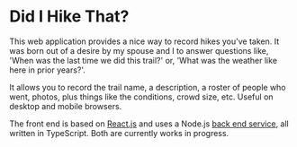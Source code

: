 # Did I Hike That?

This web application provides a nice way to record hikes you've 
taken. It was born out of a desire by my spouse and I to answer questions like, 'When was the last time we did this 
trail?' or, 'What was the weather like here in prior years?'.

It allows you to record the trail name, a description, a roster of people who went, 
photos, plus things like the conditions, crowd size, etc. Useful on desktop and mobile browsers.

The front end is based on [React.js](https://reactjs.org) and uses a Node.js [back end service](https://github.com/thisiscmt/did-i-hike-that-api), 
all written in TypeScript. Both are currently works in progress.
